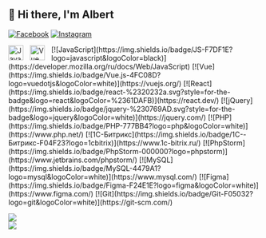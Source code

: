 ## 👋 Hi there, I'm Albert

[![Facebook](https://img.shields.io/badge/Facebook-%231877F2.svg?logo=Facebook&logoColor=white)](https://facebook.com/albertzayn7) [![Instagram](https://img.shields.io/badge/Instagram-%23E4405F.svg?logo=Instagram&logoColor=white)](https://instagram.com/albertzayn7) 

<img align="left" alt="JavaScript" width="30px" style="padding-right:10px;" src="https://cdn.jsdelivr.net/gh/devicons/devicon@latest/icons/javascript/javascript-original.svg" />
<img align="left" alt="Vue" width="30px" style="padding-right:10px;" src="https://cdn.jsdelivr.net/gh/devicons/devicon@latest/icons/vuejs/vuejs-original-wordmark.svg" />
[![JavaScript](https://img.shields.io/badge/JS-F7DF1E?logo=javascript&logoColor=black)](https://developer.mozilla.org/ru/docs/Web/JavaScript)
[![Vue](https://img.shields.io/badge/Vue.js-4FC08D?logo=vuedotjs&logoColor=white)](https://vuejs.org/) 
[![React](https://img.shields.io/badge/react-%2320232a.svg?style=for-the-badge&logo=react&logoColor=%2361DAFB)](https://react.dev/) 
[![jQuery](https://img.shields.io/badge/jquery-%230769AD.svg?style=for-the-badge&logo=jquery&logoColor=white)](https://jquery.com/) 
[![PHP](https://img.shields.io/badge/PHP-777BB4?logo=php&logoColor=white)](https://www.php.net/)
[![1C-Битрикс](https://img.shields.io/badge/1С--Битрикс-F04F23?logo=1cbitrix)](https://www.1c-bitrix.ru/)
[![PhpStorm](https://img.shields.io/badge/PhpStorm-000000?logo=phpstorm)](https://www.jetbrains.com/phpstorm/)
[![MySQL](https://img.shields.io/badge/MySQL-4479A1?logo=mysql&logoColor=white)](https://www.mysql.com/)
[![Figma](https://img.shields.io/badge/Figma-F24E1E?logo=figma&logoColor=white)](https://www.figma.com/)
[![Git](https://img.shields.io/badge/Git-F05032?logo=git&logoColor=white)](https://git-scm.com/)

![](https://nirzak-streak-stats.vercel.app/?user=albertzayn&theme=react&hide_border=true)<br/>
![](https://github-readme-stats.vercel.app/api/top-langs/?username=albertzayn&theme=react&hide_border=true&include_all_commits=true&count_private=true&layout=compact)
